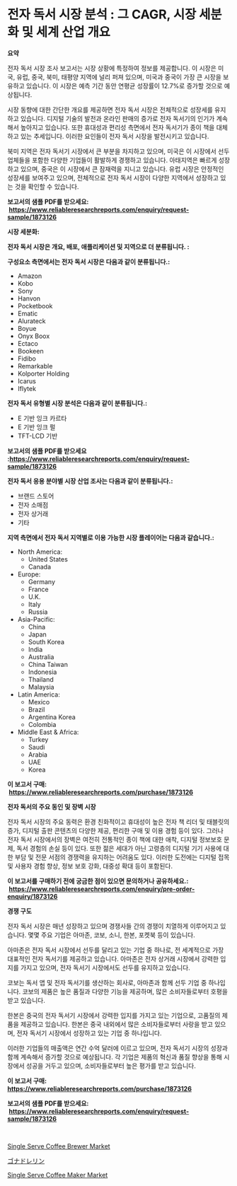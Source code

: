 <p><h1>전자 독서 시장 분석 : 그 CAGR, 시장 세분화 및 세계 산업 개요</h1></p><p><strong>요약</strong></p>
<p><p>전자 독서 시장 조사 보고서는 시장 상황에 특정하여 정보를 제공합니다. 이 시장은 미국, 유럽, 중국, 북미, 태평양 지역에 널리 퍼져 있으며, 미국과 중국이 가장 큰 시장을 보유하고 있습니다. 이 시장은 예측 기간 동안 연평균 성장률이 12.7%로 증가할 것으로 예상됩니다.</p><p>시장 동향에 대한 간단한 개요를 제공하면 전자 독서 시장은 전체적으로 성장세를 유지하고 있습니다. 디지털 기술의 발전과 온라인 판매의 증가로 전자 독서기의 인기가 계속해서 높아지고 있습니다. 또한 휴대성과 편리성 측면에서 전자 독서기가 종이 책을 대체하고 있는 추세입니다. 이러한 요인들이 전자 독서 시장을 발전시키고 있습니다.</p><p>북미 지역은 전자 독서기 시장에서 큰 부분을 차지하고 있으며, 미국은 이 시장에서 선두 업체들을 포함한 다양한 기업들이 활발하게 경쟁하고 있습니다. 아태지역은 빠르게 성장하고 있으며, 중국은 이 시장에서 큰 잠재력을 지니고 있습니다. 유럽 시장은 안정적인 성장세를 보여주고 있으며, 전체적으로 전자 독서 시장이 다양한 지역에서 성장하고 있는 것을 확인할 수 있습니다.</p></p>
<p><strong>보고서의 샘플 PDF를 받으세요: &nbsp;<a href="https://www.reliableresearchreports.com/enquiry/request-sample/1873126">https://www.reliableresearchreports.com/enquiry/request-sample/1873126</a></strong></p>
<p><strong>시장 세분화:</strong></p>
<p><strong> 전자 독서 시장은 개요, 배포, 애플리케이션 및 지역으로 더 분류됩니다. :</strong></p>
<p><strong>구성요소 측면에서는 전자 독서 시장은 다음과 같이 분류됩니다.:</strong></p>
<p><ul><li>Amazon</li><li>Kobo</li><li>Sony</li><li>Hanvon</li><li>Pocketbook</li><li>Ematic</li><li>Alurateck</li><li>Boyue</li><li>Onyx Boox</li><li>Ectaco</li><li>Bookeen</li><li>Fidibo</li><li>Remarkable</li><li>Kolporter Holding</li><li>Icarus</li><li>Iflytek</li></ul></p>
<p><strong> 전자 독서 유형별 시장 분석은 다음과 같이 분류됩니다.:</strong></p>
<p><ul><li>E 기반 잉크 카르타</li><li>E 기반 잉크 펄</li><li>TFT-LCD 기반</li></ul></p>
<p><strong>보고서의 샘플 PDF를 받으세요 :<a href="https://www.reliableresearchreports.com/enquiry/request-sample/1873126">https://www.reliableresearchreports.com/enquiry/request-sample/1873126</a></strong></p>
<p><strong> 전자 독서 응용 분야별 시장 산업 조사는 다음과 같이 분류됩니다.:</strong></p>
<p><ul><li>브랜드 스토어</li><li>전자 소매점</li><li>전자 상거래</li><li>기타</li></ul></p>
<p><strong>지역 측면에서 전자 독서 지역별로 이용 가능한 시장 플레이어는 다음과 같습니다.:</strong></p>
<p><ul>
    <li>
        North America:
        <ul>
            <li>United States</li>
            <li>Canada</li>
        </ul>
    </li>
    <li>
        Europe:
        <ul>
            <li>Germany</li>
            <li>France</li>
            <li>U.K.</li>
            <li>Italy</li>
            <li>Russia</li>
        </ul>
    </li>
    <li>
        Asia-Pacific:
        <ul>
            <li>China</li>
            <li>Japan</li>
            <li>South Korea</li>
            <li>India</li>
            <li>Australia</li>
            <li>China Taiwan</li>
            <li>Indonesia</li>
            <li>Thailand</li>
            <li>Malaysia</li>
        </ul>
    </li>
    <li>
        Latin America:
        <ul>
            <li>Mexico</li>
            <li>Brazil</li>
            <li>Argentina Korea</li>
            <li>Colombia</li>
        </ul>
    </li>
    <li>
        Middle East & Africa:
        <ul>
            <li>Turkey</li>
            <li>Saudi</li>
            <li>Arabia</li>
            <li>UAE</li>
            <li>Korea</li>
        </ul>
    </li>
    </ul></p>
<p><strong>이 보고서 구매: &nbsp;<a href="https://www.reliableresearchreports.com/purchase/1873126">https://www.reliableresearchreports.com/purchase/1873126</a></strong></p>
<p><strong>전자 독서의 주요 동인 및 장벽 시장</strong></p>
<p><p>전자 독서 시장의 주요 동력은 환경 친화적이고 휴대성이 높은 전자 책 리더 및 태블릿의 증가, 디지털 출판 콘텐츠의 다양한 제공, 편리한 구매 및 이용 경험 등이 있다. 그러나 전자 독서 시장에서의 장벽은 여전히 전통적인 종이 책에 대한 애착, 디지털 정보보호 문제, 독서 경험의 손실 등이 있다. 또한 젊은 세대가 아닌 고령층의 디지털 기기 사용에 대한 부담 및 전문 서점의 경쟁력을 유지하는 어려움도 있다. 이러한 도전에는 디지털 접목 및 사용자 경험 향상, 정보 보호 강화, 대중성 확대 등이 포함된다.</p></p>
<p><strong>이 보고서를 구매하기 전에 궁금한 점이 있으면 문의하거나 공유하세요.: &nbsp;<a href="https://www.reliableresearchreports.com/enquiry/pre-order-enquiry/1873126">https://www.reliableresearchreports.com/enquiry/pre-order-enquiry/1873126</a></strong></p>
<p><strong>경쟁 구도</strong></p>
<p><p>전자 독서 시장은 매년 성장하고 있으며 경쟁사들 간의 경쟁이 치열하게 이루어지고 있습니다. 몇몇 주요 기업은 아마존, 코보, 소니, 한본, 포켓북 등이 있습니다.</p><p>아마존은 전자 독서 시장에서 선두를 달리고 있는 기업 중 하나로, 전 세계적으로 가장 대표적인 전자 독서기를 제공하고 있습니다. 아마존은 전자 상거래 시장에서 강력한 입지를 가지고 있으며, 전자 독서기 시장에서도 선두를 유지하고 있습니다.</p><p>코보는 독서 앱 및 전자 독서기를 생산하는 회사로, 아마존과 함께 선두 기업 중 하나입니다. 코보의 제품은 높은 품질과 다양한 기능을 제공하며, 많은 소비자들로부터 호평을 받고 있습니다.</p><p>한본은 중국의 전자 독서기 시장에서 강력한 입지를 가지고 있는 기업으로, 고품질의 제품을 제공하고 있습니다. 한본은 중국 내외에서 많은 소비자들로부터 사랑을 받고 있으며, 전자 독서기 시장에서 성장하고 있는 기업 중 하나입니다.</p><p>이러한 기업들의 매출액은 연간 수억 달러에 이르고 있으며, 전자 독서기 시장의 성장과 함께 계속해서 증가할 것으로 예상됩니다. 각 기업은 제품의 혁신과 품질 향상을 통해 시장에서 성공을 거두고 있으며, 소비자들로부터 높은 평가를 받고 있습니다.</p></p>
<p><strong>이 보고서 구매: &nbsp; <a href="https://www.reliableresearchreports.com/purchase/1873126">https://www.reliableresearchreports.com/purchase/1873126</a></strong></p>
<p><strong>보고서의 샘플 PDF를 받으세요: &nbsp;<a href="https://www.reliableresearchreports.com/enquiry/request-sample/1873126">https://www.reliableresearchreports.com/enquiry/request-sample/1873126</a></strong><strong></strong></p>
<p>&nbsp;</p>
<p><p><a href="https://github.com/angelajermaine/Market-Research-Report-List-2/blob/main/single-serve-coffee-brewer-market.md">Single Serve Coffee Brewer Market</a></p><p><a href="https://github.com/cbigkbh02719/Market-Research-Report-List-1/blob/main/76876262911.md">ゴナドレリン</a></p><p><a href="https://github.com/provorikovar/Market-Research-Report-List-3/blob/main/single-serve-coffee-maker-market.md">Single Serve Coffee Maker Market</a></p></p>